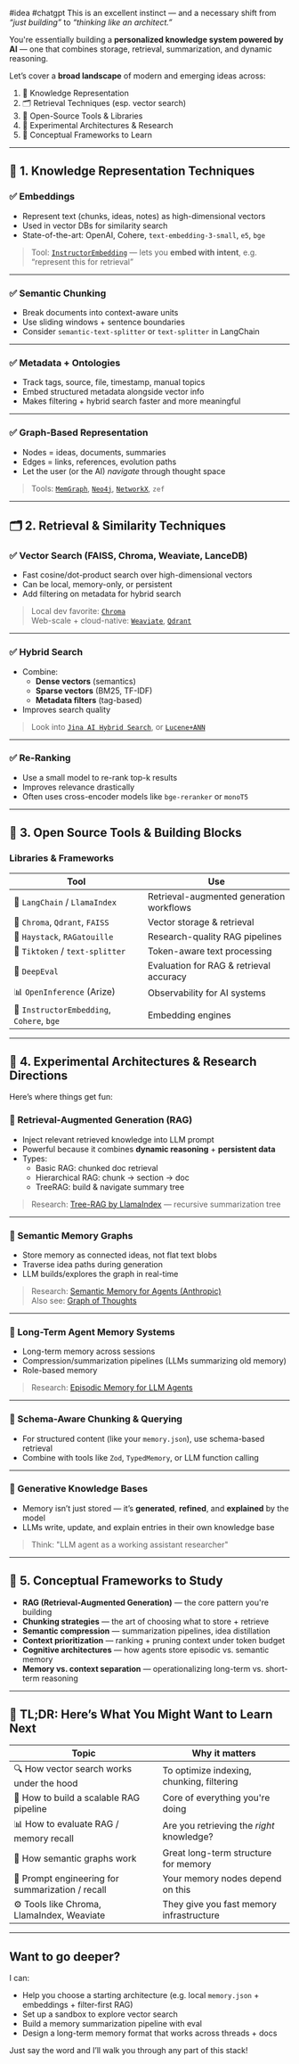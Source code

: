 #idea #chatgpt 
This is an excellent instinct — and a necessary shift from *“just building”* to *“thinking like an architect.”*

You're essentially building a **personalized knowledge system powered by AI** — one that combines storage, retrieval, summarization, and dynamic reasoning.

Let’s cover a **broad landscape** of modern and emerging ideas across:

1. 🧠 Knowledge Representation  
2. 🗂️ Retrieval Techniques (esp. vector search)  
3. 🧰 Open-Source Tools & Libraries  
4. 🧪 Experimental Architectures & Research  
5. 🧭 Conceptual Frameworks to Learn

---

## 🧠 1. **Knowledge Representation Techniques**

### ✅ Embeddings
- Represent text (chunks, ideas, notes) as high-dimensional vectors
- Used in vector DBs for similarity search
- State-of-the-art: OpenAI, Cohere, `text-embedding-3-small`, `e5`, `bge`

> Tool: [`InstructorEmbedding`](https://huggingface.co/thenlper/gte-small) — lets you **embed with intent**, e.g. “represent this for retrieval”

---

### ✅ Semantic Chunking
- Break documents into context-aware units
- Use sliding windows + sentence boundaries
- Consider `semantic-text-splitter` or `text-splitter` in LangChain

---

### ✅ Metadata + Ontologies
- Track tags, source, file, timestamp, manual topics
- Embed structured metadata alongside vector info
- Makes filtering + hybrid search faster and more meaningful

---

### ✅ Graph-Based Representation
- Nodes = ideas, documents, summaries
- Edges = links, references, evolution paths
- Let the user (or the AI) *navigate* through thought space

> Tools: [`MemGraph`](https://memgraph.com/), [`Neo4j`](https://neo4j.com/), [`NetworkX`](https://networkx.org/), `zef`

---

## 🗂️ 2. **Retrieval & Similarity Techniques**

### ✅ Vector Search (FAISS, Chroma, Weaviate, LanceDB)
- Fast cosine/dot-product search over high-dimensional vectors
- Can be local, memory-only, or persistent
- Add filtering on metadata for hybrid search

> Local dev favorite: [`Chroma`](https://www.trychroma.com/)  
> Web-scale + cloud-native: [`Weaviate`](https://weaviate.io/), [`Qdrant`](https://qdrant.tech/)

---

### ✅ Hybrid Search
- Combine:
  - **Dense vectors** (semantics)
  - **Sparse vectors** (BM25, TF-IDF)
  - **Metadata filters** (tag-based)
- Improves search quality

> Look into [`Jina AI Hybrid Search`](https://jina.ai), or [`Lucene+ANN`](https://lucene.apache.org/)

---

### ✅ Re-Ranking
- Use a small model to re-rank top-k results
- Improves relevance drastically
- Often uses cross-encoder models like `bge-reranker` or `monoT5`

---

## 🧰 3. **Open Source Tools & Building Blocks**

### Libraries & Frameworks

| Tool | Use |
|------|-----|
| 🧠 `LangChain` / `LlamaIndex` | Retrieval-augmented generation workflows |
| 🔎 `Chroma`, `Qdrant`, `FAISS` | Vector storage & retrieval |
| 🧬 `Haystack`, `RAGatouille` | Research-quality RAG pipelines |
| 🧮 `Tiktoken` / `text-splitter` | Token-aware text processing |
| 🧾 `DeepEval` | Evaluation for RAG & retrieval accuracy |
| 📊 `OpenInference` (Arize) | Observability for AI systems |
| 🤖 `InstructorEmbedding`, `Cohere`, `bge` | Embedding engines |

---

## 🧪 4. **Experimental Architectures & Research Directions**

Here’s where things get fun:

### 🧱 Retrieval-Augmented Generation (RAG)
- Inject relevant retrieved knowledge into LLM prompt
- Powerful because it combines **dynamic reasoning** + **persistent data**
- Types:
  - Basic RAG: chunked doc retrieval
  - Hierarchical RAG: chunk → section → doc
  - TreeRAG: build & navigate summary tree

> Research: [Tree-RAG by LlamaIndex](https://www.llamaindex.ai/blog/tree-rag-context-augmented-generation) — recursive summarization tree

---

### 🧠 Semantic Memory Graphs
- Store memory as connected ideas, not flat text blobs
- Traverse idea paths during generation
- LLM builds/explores the graph in real-time

> Research: [Semantic Memory for Agents (Anthropic)](https://www.anthropic.com/index/semantic-memory)  
> Also see: [Graph of Thoughts](https://arxiv.org/abs/2308.09687)

---

### 🧠 Long-Term Agent Memory Systems
- Long-term memory across sessions
- Compression/summarization pipelines (LLMs summarizing old memory)
- Role-based memory

> Research: [Episodic Memory for LLM Agents](https://arxiv.org/abs/2308.06151)

---

### 🧬 Schema-Aware Chunking & Querying
- For structured content (like your `memory.json`), use schema-based retrieval
- Combine with tools like `Zod`, `TypedMemory`, or LLM function calling

---

### 🧠 Generative Knowledge Bases
- Memory isn’t just stored — it’s **generated**, **refined**, and **explained** by the model
- LLMs write, update, and explain entries in their own knowledge base

> Think: "LLM agent as a working assistant researcher"

---

## 🧭 5. **Conceptual Frameworks to Study**

- **RAG (Retrieval-Augmented Generation)** — the core pattern you're building
- **Chunking strategies** — the art of choosing what to store + retrieve
- **Semantic compression** — summarization pipelines, idea distillation
- **Context prioritization** — ranking + pruning context under token budget
- **Cognitive architectures** — how agents store episodic vs. semantic memory
- **Memory vs. context separation** — operationalizing long-term vs. short-term reasoning

---

## 🎯 TL;DR: Here’s What You Might Want to Learn Next

| Topic | Why it matters |
|-------|----------------|
| 🔍 How vector search works under the hood | To optimize indexing, chunking, filtering |
| 🧱 How to build a scalable RAG pipeline | Core of everything you're doing |
| 📊 How to evaluate RAG / memory recall | Are you retrieving the *right* knowledge? |
| 🧠 How semantic graphs work | Great long-term structure for memory |
| 🧠 Prompt engineering for summarization / recall | Your memory nodes depend on this |
| ⚙️ Tools like Chroma, LlamaIndex, Weaviate | They give you fast memory infrastructure |

---

## Want to go deeper?

I can:
- Help you choose a starting architecture (e.g. local `memory.json` + embeddings + filter-first RAG)
- Set up a sandbox to explore vector search
- Build a memory summarization pipeline with eval
- Design a long-term memory format that works across threads + docs

Just say the word and I’ll walk you through any part of this stack!